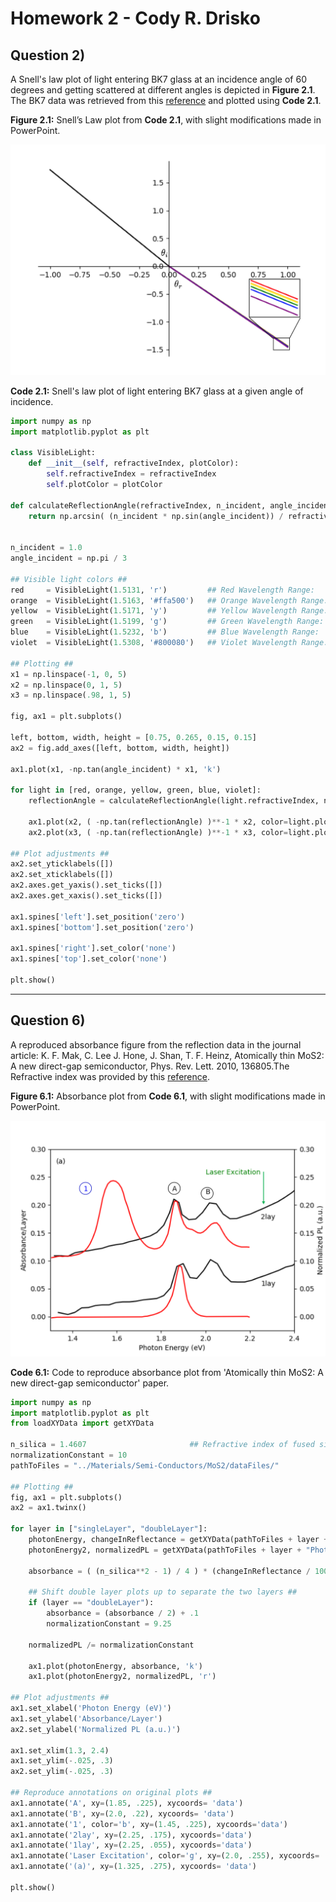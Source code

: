 # Homework 2 - Cody R. Drisko

## Question 2)

A Snell's law plot of light entering BK7 glass at an incidence angle of 60 degrees and getting scattered at different angles is depicted in **Figure 2.1**. The BK7 data was retrieved from this [reference](https://refractiveindex.info/?shelf=glass&book=BK7&page=SCHOTT) and plotted using **Code 2.1**.

**Figure 2.1:** Snell’s Law plot from **Code 2.1**, with slight modifications made in PowerPoint.

![alt text](../samples/insulators/BK7/images/snellsLaw-mod.png "Snell's Law Plot")

<div style="page-break-after: always;"></div>

**Code 2.1:** Snell's law plot of light entering BK7 glass at a given angle of incidence.

```Python
import numpy as np
import matplotlib.pyplot as plt

class VisibleLight:
    def __init__(self, refractiveIndex, plotColor):
        self.refractiveIndex = refractiveIndex
        self.plotColor = plotColor

def calculateReflectionAngle(refractiveIndex, n_incident, angle_incident):
    return np.arcsin( (n_incident * np.sin(angle_incident)) / refractiveIndex )


n_incident = 1.0
angle_incident = np.pi / 3

## Visible light colors ##
red     = VisibleLight(1.5131, 'r')         ## Red Wavelength Range:    620-750 nm; n_BK7 = 1.5131 @ 700 nm
orange  = VisibleLight(1.5163, '#ffa500')   ## Orange Wavelength Range: 590-620 nm; n_BK7 = 1.5163 @ 600 nm
yellow  = VisibleLight(1.5171, 'y')         ## Yellow Wavelength Range: 570-590 nm; n_BK7 = 1.5171 @ 580 nm
green   = VisibleLight(1.5199, 'g')         ## Green Wavelength Range:  495-570 nm; n_BK7 = 1.5199 @ 525 nm
blue    = VisibleLight(1.5232, 'b')         ## Blue Wavelength Range:   450-495 nm; n_BK7 = 1.5232 @ 475 nm
violet  = VisibleLight(1.5308, '#800080')   ## Violet Wavelength Range: 380-450 nm; n_BK7 = 1.5308 @ 400 nm

## Plotting ##
x1 = np.linspace(-1, 0, 5)
x2 = np.linspace(0, 1, 5)
x3 = np.linspace(.98, 1, 5)

fig, ax1 = plt.subplots()

left, bottom, width, height = [0.75, 0.265, 0.15, 0.15]
ax2 = fig.add_axes([left, bottom, width, height])

ax1.plot(x1, -np.tan(angle_incident) * x1, 'k')

for light in [red, orange, yellow, green, blue, violet]:
    reflectionAngle = calculateReflectionAngle(light.refractiveIndex, n_incident, angle_incident)

    ax1.plot(x2, ( -np.tan(reflectionAngle) )**-1 * x2, color=light.plotColor)
    ax2.plot(x3, ( -np.tan(reflectionAngle) )**-1 * x3, color=light.plotColor)

## Plot adjustments ##
ax2.set_yticklabels([])
ax2.set_xticklabels([])
ax2.axes.get_yaxis().set_ticks([])
ax2.axes.get_xaxis().set_ticks([])

ax1.spines['left'].set_position('zero')
ax1.spines['bottom'].set_position('zero')

ax1.spines['right'].set_color('none')
ax1.spines['top'].set_color('none')

plt.show()
```

---

<div style="page-break-after: always;"></div>

## Question 6)

A reproduced absorbance figure from the reflection data in the journal article: K. F. Mak, C. Lee J. Hone, J. Shan, T. F. Heinz, Atomically thin MoS2: A new direct-gap semiconductor, Phys. Rev. Lett. 2010, 136805.The Refractive index was provided by this [reference](https://refractiveindex.info/?shelf=glass&book=fused_silica&page=Malitson).

**Figure 6.1:** Absorbance plot from **Code 6.1**, with slight modifications made in PowerPoint.

![alt text](../samples/semi-conductors/MoS2/images/reflectionToAbsorbance-mod.png "Absorbance Plot")

**Code 6.1:** Code to reproduce absorbance plot from 'Atomically thin MoS2: A new direct-gap semiconductor' paper.

```Python
import numpy as np
import matplotlib.pyplot as plt
from loadXYData import getXYData

n_silica = 1.4607                       ## Refractive index of fused silica @ 532 nm
normalizationConstant = 10
pathToFiles = "../Materials/Semi-Conductors/MoS2/dataFiles/"

## Plotting ##
fig, ax1 = plt.subplots()
ax2 = ax1.twinx()

for layer in ["singleLayer", "doubleLayer"]:
    photonEnergy, changeInReflectance = getXYData(pathToFiles + layer + "ReflectionData.csv")
    photonEnergy2, normalizedPL = getXYData(pathToFiles + layer + "PhotoluminescenceData.csv")

    absorbance = ( (n_silica**2 - 1) / 4 ) * (changeInReflectance / 100)

    ## Shift double layer plots up to separate the two layers ##
    if (layer == "doubleLayer"):
        absorbance = (absorbance / 2) + .1
        normalizationConstant = 9.25

    normalizedPL /= normalizationConstant

    ax1.plot(photonEnergy, absorbance, 'k')
    ax1.plot(photonEnergy2, normalizedPL, 'r')

## Plot adjustments ##
ax1.set_xlabel('Photon Energy (eV)')
ax1.set_ylabel('Absorbance/Layer')
ax2.set_ylabel('Normalized PL (a.u.)')

ax1.set_xlim(1.3, 2.4)
ax1.set_ylim(-.025, .3)
ax2.set_ylim(-.025, .3)

## Reproduce annotations on original plots ##
ax1.annotate('A', xy=(1.85, .225), xycoords= 'data')
ax1.annotate('B', xy=(2.0, .22), xycoords= 'data')
ax1.annotate('1', color='b', xy=(1.45, .225), xycoords='data')
ax1.annotate('2lay', xy=(2.25, .175), xycoords='data')
ax1.annotate('1lay', xy=(2.25, .055), xycoords='data')
ax1.annotate('Laser Excitation', color='g', xy=(2.0, .255), xycoords= 'data')
ax1.annotate('(a)', xy=(1.325, .275), xycoords= 'data')

plt.show()
```
